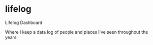 # lifelog
Lifelog Dashboard


Where I keep a data log of people and places I've seen throughout the years.

